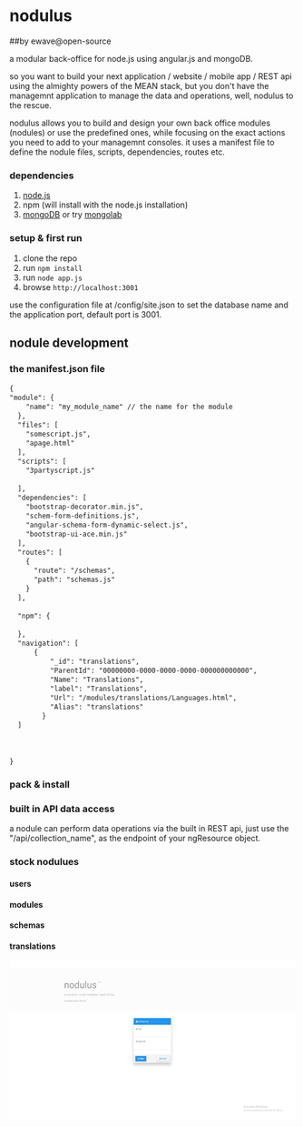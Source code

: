 ﻿


# nodulus 
##by ewave@open-source


a modular back-office for node.js using angular.js and mongoDB.

so you want to build your next application / website / mobile app / REST api using the almighty powers of the MEAN stack, but you don't have the managemnt application to manage the data and operations, well,  nodulus to the rescue.

nodulus allows you to build and design your own back office modules (nodules) or use the predefined ones, while focusing on the exact actions you need to add to your managemnt consoles.
it uses a manifest file to define the nodule files, scripts, dependencies, routes etc.

### dependencies

1. [node.js](https://nodejs.org/en/)
2. npm (will install with the node.js installation)
3. [mongoDB](https://www.mongodb.org/) or try  [mongolab](https://mongolab.com/)

### setup & first run

1. clone the repo
2. run `npm install`
3. run `node app.js`
4. browse `http://localhost:3001`

use the configuration file at /config/site.json to set the database name and the application port, default port is 3001.




## nodule development


### the manifest.json file
```
{
"module": {
    "name": "my_module_name" // the name for the module
  },
  "files": [
    "somescript.js",
    "apage.html"    
  ],
  "scripts": [
    "3partyscript.js"
    
  ],
  "dependencies": [ 
    "bootstrap-decorator.min.js",
    "schem-form-definitions.js",
    "angular-schema-form-dynamic-select.js",
    "bootstrap-ui-ace.min.js"   
  ],
  "routes": [
    {
      "route": "/schemas",
      "path": "schemas.js"
    }
  ],
  
  "npm": {

  },
  "navigation": [
	  {
		  "_id": "translations",
		  "ParentId": "00000000-0000-0000-0000-000000000000",
		  "Name": "Translations",
		  "label": "Translations",
		  "Url": "/modules/translations/Languages.html",
		  "Alias": "translations"
		}
  ]



}
```
### pack & install





### built in API data access

a nodule can perform data operations via the built in REST api, just use the "/api/collection_name", as the endpoint of your ngResource object.



### stock nodulues

#### users

#### modules

#### schemas

#### translations

 


﻿![Alt text](platform-images/login-screen.jpg?raw=true "Login")



